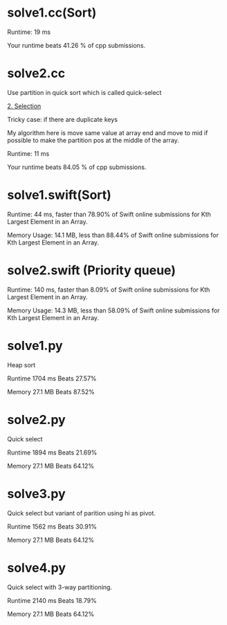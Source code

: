# solve1.cc(Sort)

Runtime: 19 ms

Your runtime beats 41.26 % of cpp submissions.

# solve2.cc

Use partition in quick sort which is called quick-select

[2. Selection](https://www.youtube.com/watch?v=CgVYfSyct_M&list=PLRdD1c6QbAqJn0606RlOR6T3yUqFWKwmX&index=31)

Tricky case: if there are duplicate keys

My algorithm here is move same value at array end and move to mid if possible to make the partition pos at the middle of the array.

Runtime: 11 ms

Your runtime beats 84.05 % of cpp submissions.

# solve1.swift(Sort)

Runtime: 44 ms, faster than 78.90% of Swift online submissions for Kth Largest Element in an Array.

Memory Usage: 14.1 MB, less than 88.44% of Swift online submissions for Kth Largest Element in an Array.

# solve2.swift (Priority queue)

Runtime: 140 ms, faster than 8.09% of Swift online submissions for Kth Largest Element in an Array.

Memory Usage: 14.3 MB, less than 58.09% of Swift online submissions for Kth Largest Element in an Array.


# solve1.py

Heap sort

Runtime 1704 ms Beats 27.57%

Memory 27.1 MB Beats 87.52%

# solve2.py

Quick select

Runtime 1894 ms Beats 21.69%

Memory 27.1 MB Beats 64.12%

# solve3.py

Quick select but variant of parition using hi as pivot.

Runtime 1562 ms Beats 30.91%

Memory 27.1 MB Beats 64.12%

# solve4.py

Quick select with 3-way partitioning.

Runtime 2140 ms Beats 18.79%

Memory 27.1 MB Beats 64.12%
